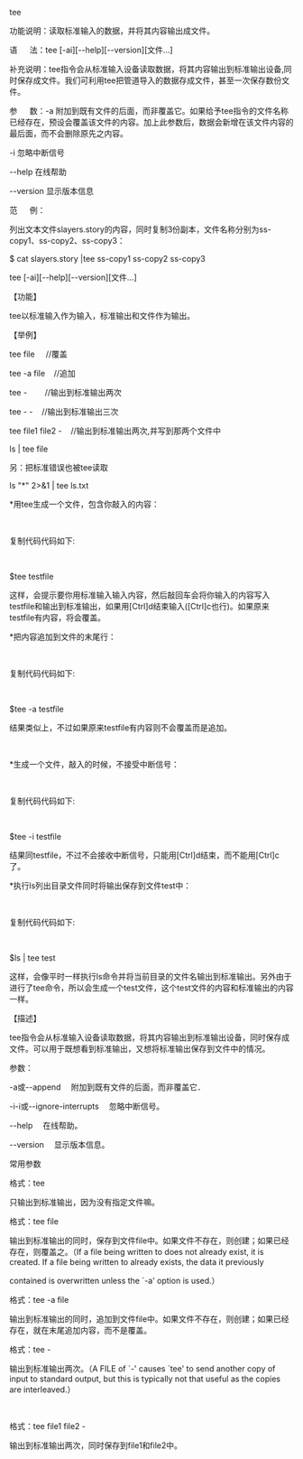 <p>
	tee
</p>
<p>
	功能说明：读取标准输入的数据，并将其内容输出成文件。
</p>
<p>
	语 　 法：tee [-ai][--help][--version][文件…]
</p>
<p>
	补充说明：tee指令会从标准输入设备读取数据，将其内容输出到标准输出设备,同时保存成文件。我们可利用tee把管道导入的数据存成文件，甚至一次保存数份文件。
</p>
<p>
	参 　 数：-a 附加到既有文件的后面，而非覆盖它。如果给予tee指令的文件名称已经存在，预设会覆盖该文件的内容。加上此参数后，数据会新增在该文件内容的最后面，而不会删除原先之内容。
</p>
<p>
	-i 忽略中断信号
</p>
<p>
	--help 在线帮助
</p>
<p>
	--version 显示版本信息
</p>
<p>
	范 　 例：
</p>
<p>
	列出文本文件slayers.story的内容，同时复制3份副本，文件名称分别为ss-copy1、ss-copy2、ss-copy3：
</p>
<p>
	$ cat slayers.story |tee ss-copy1 ss-copy2 ss-copy3
</p>
<p>
	tee [-ai][--help][--version][文件...]
</p>
<p>
	【功能】
</p>
<p>
	tee以标准输入作为输入，标准输出和文件作为输出。
</p>
<p>
	【举例】
</p>
<p>
	tee file &nbsp; &nbsp; //覆盖
</p>
<p>
	tee -a file &nbsp; &nbsp;//追加
</p>
<p>
	tee - &nbsp; &nbsp; &nbsp; &nbsp;//输出到标准输出两次
</p>
<p>
	tee - - &nbsp; &nbsp;//输出到标准输出三次
</p>
<p>
	tee file1 file2 - &nbsp; &nbsp;//输出到标准输出两次,并写到那两个文件中
</p>
<p>
	ls | tee file &nbsp;
</p>
<p>
	另：把标准错误也被tee读取
</p>
<p>
	ls "*" 2&gt;&amp;1 | tee ls.txt
</p>
<p>
	*用tee生成一个文件，包含你敲入的内容：
</p>
<p>
	<br />
</p>
<p>
	复制代码代码如下:
</p>
<p>
	<br />
</p>
<p>
	$tee testfile
</p>
<p>
	这样，会提示要你用标准输入输入内容，然后敲回车会将你输入的内容写入testfile和输出到标准输出，如果用[Ctrl]d结束输入([Ctrl]c也行)。如果原来testfile有内容，将会覆盖。
</p>
<p>
	*把内容追加到文件的末尾行：
</p>
<p>
	<br />
</p>
<p>
	复制代码代码如下:
</p>
<p>
	<br />
</p>
<p>
	$tee -a testfile
</p>
<p>
	结果类似上，不过如果原来testfile有内容则不会覆盖而是追加。
</p>
<p>
	<br />
</p>
<p>
	*生成一个文件，敲入的时候，不接受中断信号：
</p>
<p>
	<br />
</p>
<p>
	复制代码代码如下:
</p>
<p>
	<br />
</p>
<p>
	$tee -i testfile
</p>
<p>
	结果同testfile，不过不会接收中断信号，只能用[Ctrl]d结束，而不能用[Ctrl]c了。
</p>
<p>
	*执行ls列出目录文件同时将输出保存到文件test中：
</p>
<p>
	<br />
</p>
<p>
	复制代码代码如下:
</p>
<p>
	<br />
</p>
<p>
	$ls | tee test
</p>
<p>
	这样，会像平时一样执行ls命令并将当前目录的文件名输出到标准输出。另外由于进行了tee命令，所以会生成一个test文件，这个test文件的内容和标准输出的内容一样。
</p>
<p>
	【描述】
</p>
<p>
	tee指令会从标准输入设备读取数据，将其内容输出到标准输出设备，同时保存成文件。可以用于既想看到标准输出，又想将标准输出保存到文件中的情况。
</p>
<p>
	参数：
</p>
<p>
	-a或--append 　附加到既有文件的后面，而非覆盖它．
</p>
<p>
	-i-i或--ignore-interrupts 　忽略中断信号。
</p>
<p>
	--help 　在线帮助。
</p>
<p>
	--version 　显示版本信息。
</p>
<p>
	常用参数
</p>
<p>
	格式：tee
</p>
<p>
	只输出到标准输出，因为没有指定文件嘛。
</p>
<p>
	格式：tee file
</p>
<p>
	输出到标准输出的同时，保存到文件file中。如果文件不存在，则创建；如果已经存在，则覆盖之。（If a file being written to does not already exist, it is created. If a file being written to already exists, the data it previously
</p>
<p>
	contained is overwritten unless the `-a' option is used.）
</p>
<p>
	格式：tee -a file
</p>
<p>
	输出到标准输出的同时，追加到文件file中。如果文件不存在，则创建；如果已经存在，就在末尾追加内容，而不是覆盖。
</p>
<p>
	格式：tee -
</p>
<p>
	输出到标准输出两次。（A FILE of `-' causes `tee' to send another copy of input to standard output, but this is typically not that useful as the copies are interleaved.）
</p>
<p>
	<br />
</p>
<p>
	格式：tee file1 file2 -
</p>
<p>
	输出到标准输出两次，同时保存到file1和file2中。
</p>